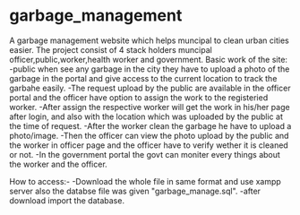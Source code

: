 # garbage_management
A garbage management website which helps muncipal to clean urban cities easier.
The project consist of  4 stack holders muncipal officer,public,worker,health worker and government.
Basic work of the site:
     -public when see any garbage in the city they have to upload a photo of the garbage in the portal and give access to the current location to track the garbahe easily.
     -The request upload by the public are available in the officer portal and the officer have option to assign the work to the registeried worker.
     -After assign the respective worker will get the work in his/her page after login, and also with the location which was uploaded by the public at the time of request.
     -After the worker clean the garbage he have to upload a photo/image.
     -Then the officer can view the photo upload by the public and the worker in officer page and the officer have to verify wether it is cleaned or not.
     -In the government portal the govt can moniter every things about the worker and the officer.


How to access:-
     -Download the whole file in same format and use xampp server also the databse file was given "garbage_manage.sql".
     -after download import the database.
